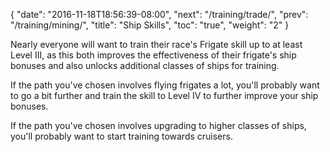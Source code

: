 {
  "date": "2016-11-18T18:56:39-08:00",
  "next": "/training/trade/",
  "prev": "/training/mining/",
  "title": "Ship Skills",
  "toc": "true",
  "weight": "2"
}

Nearly everyone will want to train their race's Frigate skill up to at least
Level III, as this both improves the effectiveness of their frigate's ship bonuses
and also unlocks additional classes of ships for training.

If the path you've chosen involves flying frigates a lot, you'll probably want
to go a bit further and train the skill to Level IV to further improve your
ship bonuses.

If the path you've chosen involves upgrading to higher classes of ships, you'll
probably want to start training towards cruisers.

